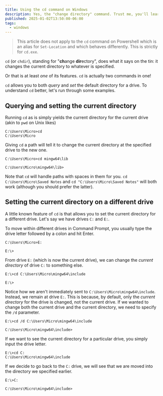 ```yaml
---
title: Using the cd command on Windows
description: Yes, the "change directory" command. Trust me, you'll learn something.
published: 2025-01-02T13:50:00-06:00
tags:
  - windows
---
```


> This article does not apply to the `cd` command on Powershell which is an alias for `Set-Location` and which behaves differently. This is strictly for `cd.exe`.

`cd` (or `chdir`), standing for "**ch**ange **dir**ectory", does what it says on the tin: it changes the current directory to whatever is specified.

Or that is at least *one* of its features. `cd` is actually two commands in one!

`cd` allows you to both *query* and *set* the default directory for a drive. To understand `cd` better, let's run through some examples.

## Querying and setting the current directory

Running `cd` as is simply yields the current directory for the current drive (akin to `pwd` on Unix likes)

```plaintext
C:\Users\Micro>cd
C:\Users\Micro
```

Giving `cd` a path will tell it to change the current directory at the specified drive to the new one.

```plaintext
C:\Users\Micro>cd mingw64\lib

C:\Users\Micro\mingw64\lib>
```

Note that `cd` will handle paths with spaces in them for you. `cd C:\Users\Micro\Saved Notes` and `cd "C:\Users\Micro\Saved Notes"` will both work (although you should prefer the latter).

## Setting the current directory on a different drive

A little known feature of `cd` is that allows you to set the current directory for a different drive. Let's say we have drives `C:` and `E:`.

To move within different drives in Command Prompt, you usually type the drive letter followed by a colon and hit Enter.

```plaintext
C:\Users\Micro>E:

E:\>
```

From drive `E:` (which is now the current drive), we can change the *current directory* of drive `C:` to something else.

```plaintext
E:\>cd C:\Users\Micro\mingw64\include

E:\>
```

Notice how we aren't immediately sent to `C:\Users\Micro\mingw64\include`. Instead, we remain at drive `E:`. This is because, by default, only the *current directory* for the drive is changed, not the current drive. If we wanted to change both the current drive and the current directory, we need to specify the `/d` parameter.

```plaintext
E:\>cd /d C:\Users\Micro\mingw64\include

C:\Users\Micro\mingw64\include>
```

If we want to see the current directory for a particular drive, you simply input the drive letter.

```plaintext
E:\>cd C:
C:\Users\Micro\mingw64\include
```

If we decide to go back to the `C:` drive, we will see that we are moved into the directory we specified earlier.

```plaintext
E:\>C:

C:\Users\Micro\mingw64\include>
```
